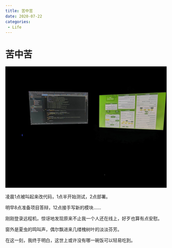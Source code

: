 ```yaml
---
title: 苦中苦
date: 2020-07-22
categories:
 - Life
---
```


<!---->

# 苦中苦

![img](./assets/kzk.jpeg)

凌晨1点被叫起来改代码，1点半开始测试，2点部署。

明早8点准备项目答辩，12点接手写新的模块…… 

刚刚登录远程机，惊讶地发现原来不止我一个人还在线上，好歹也算有点安慰。 

窗外是夏虫的鸣叫声，偶尔飘进来几缕槐树叶的淡淡芬芳。

在这一刻，我终于明白，这世上或许没有哪一碗饭可以轻易吃到。
